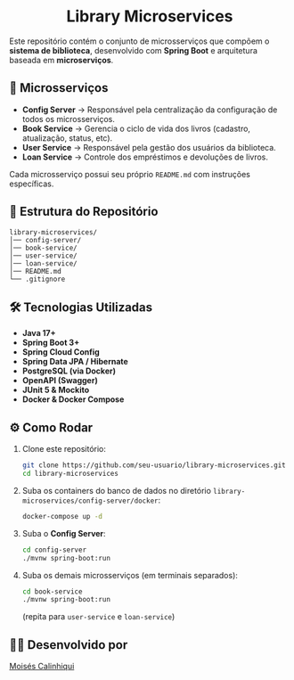 <h1 align="center" style="font-weight: bold;">Library Microservices</h1>

Este repositório contém o conjunto de microsserviços que compõem o **sistema de biblioteca**, desenvolvido com **Spring Boot** e arquitetura baseada em **microserviços**.

## 🚀 Microsserviços

- **Config Server** → Responsável pela centralização da configuração de todos os microsserviços.
- **Book Service** → Gerencia o ciclo de vida dos livros (cadastro, atualização, status, etc).
- **User Service** → Responsável pela gestão dos usuários da biblioteca.
- **Loan Service** → Controle dos empréstimos e devoluções de livros.

Cada microsserviço possui seu próprio `README.md` com instruções específicas.

## 📂 Estrutura do Repositório

```
library-microservices/
│── config-server/
│── book-service/
│── user-service/
│── loan-service/
│── README.md
└── .gitignore
```

## 🛠️ Tecnologias Utilizadas

- **Java 17+**
- **Spring Boot 3+**
- **Spring Cloud Config**
- **Spring Data JPA / Hibernate**
- **PostgreSQL (via Docker)**
- **OpenAPI (Swagger)**
- **JUnit 5 & Mockito**
- **Docker & Docker Compose**

## ⚙️ Como Rodar

1. Clone este repositório:
   ```bash
   git clone https://github.com/seu-usuario/library-microservices.git
   cd library-microservices
   ```

2. Suba os containers do banco de dados no diretório `library-microservices/config-server/docker`:
   ```bash
   docker-compose up -d
   ```

3. Suba o **Config Server**:
   ```bash
   cd config-server
   ./mvnw spring-boot:run
   ```

4. Suba os demais microsserviços (em terminais separados):

   ```bash
   cd book-service
   ./mvnw spring-boot:run
   ```

   (repita para `user-service` e `loan-service`)

## 👨‍💻 Desenvolvido por
[Moisés Calinhiqui](https://github.com/MCalinhiqui)